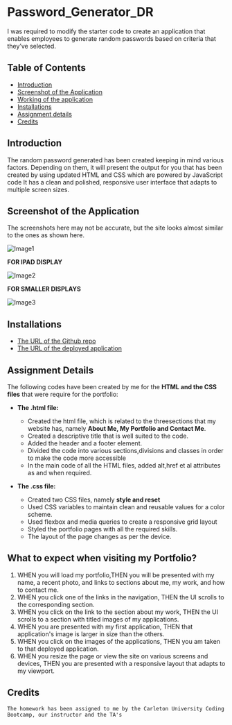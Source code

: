 # Password_Generator_DR
I was required to modify the starter code to create an application that enables employees to generate random passwords based on criteria that they’ve selected.
## Table of Contents
* [Introduction](#introduction)
* [Screenshot of the Application](#webpage)
* [Working of the application](#web)
* [Installations](#installations)
* [Assignment details](#details)
* [Credits](#credits)

 ## Introduction 
The random password generated has been created keeping in mind various factors. Depending on them, it will present the output for you that has been created by using updated HTML and CSS which are powered by JavaScript code It has a clean and polished, responsive user interface that adapts to multiple screen sizes.
 
 
 ## Screenshot of the Application
 The screenshots here may not be accurate, but the site looks almost similar to the ones as shown here.

 
 ![Image1](assets/screenshot_laptop_view.png)
 
 
  __FOR IPAD DISPLAY__
  
 ![Image2](assets/display_812.png)
 
 
 __FOR SMALLER DISPLAYS__
 
 ![Image3](assets/small_display.png)
  
 ## Installations
   * [The URL of the Github repo](https://github.com/Dipti2021/Portfolio_DR)
   * [The URL of the deployed application](https://dipti2021.github.io/Portfolio_DR/)
 
 ## Assignment Details
 The following codes have been created  by me for the __HTML and the CSS files__ that were require for the portfolio:
 * __The .html file:__ 
    * Created the html file, which is related to the threesections that my website has, namely __About Me, My Portfolio and Contact Me__.
    *  Created a descriptive title that is well suited to the code.
    *  Added the header and a footer element.
    *  Divided the code into various sections,divisions and classes in order to make the code more accessible
    * In the main code of all the HTML files, added alt,href et al attributes as and when required.
    
  * __The .css file:__
    * Created two CSS files, namely __style and reset__
    * Used CSS variables to maintain clean and reusable values for a color scheme.
    * Used flexbox and media queries to create a responsive grid layout
    * Styled the portfolio pages with all the required skills.
    * The layout of the page changes as per the device.

 ## What to expect when visiting my Portfolio?
 1. WHEN you will load my portfolio,THEN you will be presented with my name, a recent photo, and links to sections about me, my work, and how to contact me.
2. WHEN you click one of the links in the navigation, THEN the UI scrolls to the corresponding section.
3. WHEN you click on the link to the section about my work, THEN the UI scrolls to a section with titled images of my applications.
4. WHEN you are presented with my first application, THEN that application's image is larger in size than the others.
5. WHEN you click on the images of the applications, THEN you am taken to that deployed application.
6. WHEN you resize the page or view the site on various screens and devices, THEN you are presented with a responsive layout that adapts to my viewport.

   
 ## Credits
    The homework has been assigned to me by the Carleton University Coding Bootcamp, our instructor and the TA's
   
     
 
 
 

